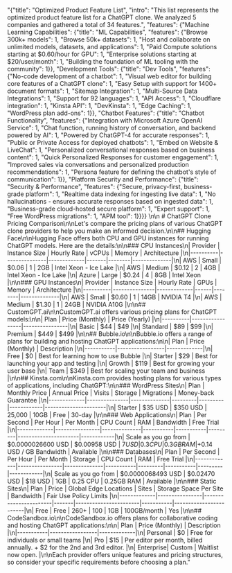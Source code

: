"{\"title\": \"Optimized Product Feature List\", \"intro\": \"This list represents the optimized product feature list for a ChatGPT clone. We analyzed 5 companies and gathered a total of 34 features.\", \"features\": {\"Machine Learning Capabilities\": {\"title\": \"ML Capabilities\", \"features\": {\"Browse 300k+ models\": 1, \"Browse 50k+ datasets\": 1, \"Host and collaborate on unlimited models, datasets, and applications\": 1, \"Paid Compute solutions starting at $0.60/hour for GPU\": 1, \"Enterprise solutions starting at $20/user/month\": 1, \"Building the foundation of ML tooling with the community\": 1}}, \"Development Tools\": {\"title\": \"Dev Tools\", \"features\": {\"No-code development of a chatbot\": 1, \"Visual web editor for building core features of a ChatGPT clone\": 1, \"Easy Setup with support for 1400+ document formats\": 1, \"Sitemap Integration\": 1, \"Multi-Source Data Integrations\": 1, \"Support for 92 languages\": 1, \"API Access\": 1, \"Cloudflare integration\": 1, \"Kinsta API\": 1, \"DevKinsta\": 1, \"Edge Caching\": 1, \"WordPress plan add-ons\": 1}}, \"Chatbot Features\": {\"title\": \"Chatbot Functionality\", \"features\": {\"Integration with Microsoft Azure OpenAI Service\": 1, \"Chat function, running history of conversation, and backend powered by AI\": 1, \"Powered by ChatGPT-4 for accurate responses\": 1, \"Public or Private Access for deployed chatbots\": 1, \"Embed on Website & LiveChat\": 1, \"Personalized conversational responses based on business content\": 1, \"Quick Personalized Responses for customer engagement\": 1, \"Improved sales via conversations and personalized production recommendations\": 1, \"Persona feature for defining the chatbot's style of communication\": 1}}, \"Platform Security and Performance\": {\"title\": \"Security & Performance\", \"features\": {\"Secure, privacy-first, business-grade platform\": 1, \"Realtime data indexing for ingesting live data\": 1, \"No hallucinations - ensures accurate responses based on ingested data\": 1, \"Business-grade cloud-hosted secure platform\": 1, \"Expert support\": 1, \"Free WordPress migrations\": 1, \"APM tool\": 1}}}} \n\n # ChatGPT Clone Pricing Comparison\n\nLet's compare the pricing plans of various ChatGPT clone providers to help you make an informed decision.\n\n## Hugging Face\n\nHugging Face offers both CPU and GPU instances for running ChatGPT models. Here are the details:\n\n### CPU Instances\n| Provider | Instance Size | Hourly Rate | vCPUs | Memory | Architecture |\n|----------|---------------|-------------|-------|--------|--------------|\n| AWS      | Small         | $0.06       | 1     | 2GB    | Intel Xeon - Ice Lake |\n| AWS      | Medium        | $0.12       | 2     | 4GB    | Intel Xeon - Ice Lake |\n| Azure    | Large         | $0.24       | 4     | 8GB    | Intel Xeon |\n\n### GPU Instances\n| Provider | Instance Size | Hourly Rate | GPUs | Memory | Architecture |\n|----------|---------------|-------------|------|--------|--------------|\n| AWS      | Small         | $0.60       | 1    | 14GB   | NVIDIA T4 |\n| AWS      | Medium        | $1.30       | 1    | 24GB   | NVIDIA A10G |\n\n## CustomGPT.ai\n\nCustomGPT.ai offers various pricing plans for ChatGPT models:\n\n| Plan     | Price (Monthly) | Price (Yearly) |\n|----------|-----------------|----------------|\n| Basic    | $44             | $49            |\n| Standard | $89             | $99            |\n| Premium  | $449            | $499           |\n\n## Bubble.io\n\nBubble.io offers a range of plans for building and hosting ChatGPT applications:\n\n| Plan      | Price (Monthly) | Description |\n|-----------|-----------------|-------------|\n| Free      | $0              | Best for learning how to use Bubble |\n| Starter   | $29             | Best for launching your app and testing |\n| Growth    | $119            | Best for growing your user base |\n| Team      | $349            | Best for scaling your team and business |\n\n## Kinsta.com\n\nKinsta.com provides hosting plans for various types of applications, including ChatGPT:\n\n### WordPress Sites\n| Plan        | Monthly Price | Annual Price | Visits  | Storage | Migrations | Money-back Guarantee |\n|-------------|---------------|--------------|---------|---------|------------|----------------------|\n| Starter     | $35 USD       | $350 USD     | 25,000  | 10GB    | Free       | 30-day               |\n\n### Web Applications\n| Plan        | Per Second     | Per Hour     | Per Month | CPU Count | RAM     | Bandwidth            | Free Trial |\n|-------------|----------------|--------------|-----------|-----------|---------|----------------------|------------|\n| Scale as you go from | $0.0000026600 USD | $0.00958 USD | $7 USD    | 0.3 CPU   | 0.3GB RAM | +$0.14 USD / GB Bandwidth | Available |\n\n### Databases\n| Plan        | Per Second     | Per Hour     | Per Month | Storage | CPU Count | RAM     | Free Trial |\n|-------------|----------------|--------------|-----------|---------|-----------|---------|------------|\n| Scale as you go from | $0.0000068493 USD | $0.02470 USD | $18 USD   | 1GB     | 0.25 CPU  | 0.25GB RAM | Available |\n\n### Static Sites\n| Plan        | Price          | Global Edge Locations | Sites | Storage Space Per Site | Bandwidth | Fair Use Policy Limits |\n|-------------|----------------|-----------------------|-------|-----------------------|-----------|------------------------|\n| Free        | Free           | 260+                  | 100   | 1GB                   | 100GB/month | Yes |\n\n## CodeSandbox.io\n\nCodeSandbox.io offers plans for collaborative coding and hosting ChatGPT applications:\n\n| Plan      | Price (Monthly) | Description |\n|-----------|-----------------|-------------|\n| Personal  | $0              | Free for individuals or small teams |\n| Pro       | $15             | Per editor per month, billed annually. + $2 for the 2nd and 3rd editor. |\n| Enterprise| Custom          | Waitlist now open. |\n\nEach provider offers unique features and pricing structures, so consider your specific requirements before choosing a plan."